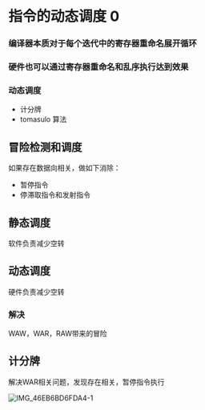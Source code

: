 # 指令的动态调度 0

### 编译器本质对于每个迭代中的寄存器重命名展开循环

### 硬件也可以通过寄存器重命名和乱序执行达到效果

### 动态调度

* 计分牌
* tomasulo 算法



## 冒险检测和调度

如果存在数据向相关，做如下消除：

* 暂停指令
* 停滞取指令和发射指令



## 静态调度

软件负责减少空转

## 动态调度

硬件负责减少空转

### 解决

WAW，WAR，RAW带来的冒险

## 计分牌

解决WAR相关问题，发现存在相关，暂停指令执行

![IMG_46EB6BD6FDA4-1](/Users/dosdrtt/Downloads/IMG_46EB6BD6FDA4-1.jpeg)

